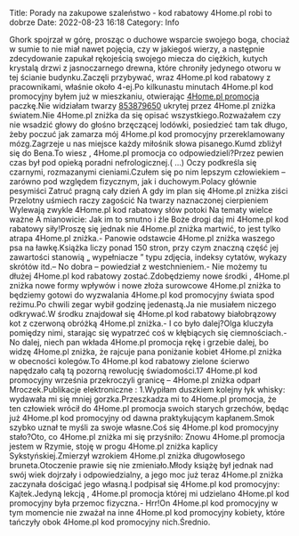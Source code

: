 Title: Porady na zakupowe szaleństwo - kod rabatowy 4Home.pl robi to dobrze
Date: 2022-08-23 16:18
Category: Info

Ghork spojrzał w górę, prosząc o duchowe wsparcie swojego boga, chociaż w sumie to nie miał nawet pojęcia, czy w jakiegoś wierzy, a następnie zdecydowanie zapukał rękojeścią swojego miecza do ciężkich, kutych krystalą drzwi z jasnoczarnego drewna, które chroniły jedynego otworu w tej ścianie budynku.Zaczęli przybywać, wraz 4Home.pl kod rabatowy z pracownikami, właśnie około 4-ej.Po kilkunastu minutach 4Home.pl kod promocyjny byłem już w mieszkaniu, otwierając [4Home.pl promocja](https://promki.pl/kody-rabatowe/4homepl) paczkę.Nie widziałam twarzy [853879650](https://telinfo.co/pl/numer/853879650/) ukrytej przez 4Home.pl zniżka światem.Nie 4Home.pl zniżka da się opisać wszystkiego.Rozważałem czy nie wsadzić głowy do głośno brzęczącej lodówki, posiedzieć tam tak długo, żeby poczuć jak zamarza mój 4Home.pl kod promocyjny przereklamowany mózg.Zagrzeje u nas miejsce każdy miłośnik słowa pisanego.Kumd zbliżył się do Bena.To wiesz , 4Home.pl promocja co odpowiedzieli?Przez pewien czas był pod opieką poradni nefrologicznej.( …) Oczy podkreśla się czarnymi, rozmazanymi cieniami.Czułem się po nim lepszym człowiekiem – zarówno pod względem fizycznym, jak i duchowym.Polacy głównie pesymiści Zatruć pragną cały dzień A gdy im plan się 4Home.pl zniżka ziści Przelotny uśmiech raczy zagościć Na twarzy naznaczonej cierpieniem Wylewają zwykle 4Home.pl kod rabatowy słów potoki Na tematy wielce ważne A mianowicie: Jak im to smutno i źle Boże drogi daj mi 4Home.pl kod rabatowy siły!Proszę się jednak nie 4Home.pl zniżka martwić, to jest tylko atrapa 4Home.pl zniżka.- Panowie odstawcie 4Home.pl zniżka waszego psa na ławkę.Książka liczy ponad 150 stron, przy czym znaczną część jej zawartości stanowią „ wypełniacze ” typu zdjęcia, indeksy cytatów, wykazy skrótów itd.– No dobra – powiedział z westchnieniem.- Nie możemy tu dłużej 4Home.pl kod rabatowy zostać.Zdobędziemy nowe środki , 4Home.pl zniżka nowe formy wpływów i nowe złoża surowcowe 4Home.pl zniżka to będziemy gotowi do wyzwalania 4Home.pl kod promocyjny świata spod reżimu.Po chwili zegar wybił godzinę jedenastą.Ja nie musiałem niczego odkrywać.W środku znajdował się 4Home.pl kod rabatowy białobrązowy kot z czerwoną obróżką 4Home.pl zniżka.- I co było dalej?Olga kluczyła pomiędzy nimi, starając się wypatrzeć coś w kłębiących się ciemnościach.- No dalej, niech pan wkłada 4Home.pl promocja rękę i grzebie dalej, bo widzę 4Home.pl zniżka, że rajcuje pana poniżanie kobiet 4Home.pl zniżka w obecności kolegów.To 4Home.pl kod rabatowy zielone ścierwo napędzało całą tą pozorną rewolucję świadomości.17 4Home.pl kod promocyjny września przekroczyli granicę – 4Home.pl zniżka odparł Mroczek.Publikacje elektroniczne : 1.Wypiłam duszkiem kolejny łyk whisky: wydawała mi się mniej gorzka.Przeszkadza mi to 4Home.pl promocja, że ten człowiek wrócił do 4Home.pl promocja swoich starych grzechów, będąc już 4Home.pl kod promocyjny od dawna praktykującym kapłanem.Smok szybko uznał te myśli za swoje własne.Coś się 4Home.pl kod promocyjny stało?Oto, co 4Home.pl zniżka mi się przyśniło: Znowu 4Home.pl promocja jestem w Rzymie, stoję w progu 4Home.pl zniżka kaplicy Sykstyńskiej.Zmierzył wzrokiem 4Home.pl zniżka długowłosego bruneta.Otoczenie prawie się nie zmieniało.Młody książę był jednak nad swój wiek dojrzały i odpowiedzialny, a jego moc już teraz 4Home.pl zniżka zaczynała dościgać jego własną.I podpisał się 4Home.pl kod promocyjny: Kajtek.Jedyną lekcją , 4Home.pl promocja której mi udzielano 4Home.pl kod promocyjny była przemoc fizyczna.- Hrr!On 4Home.pl kod promocyjny w tym momencie nie zważał na inne 4Home.pl kod promocyjny kobiety, które tańczyły obok 4Home.pl kod promocyjny nich.Średnio.
